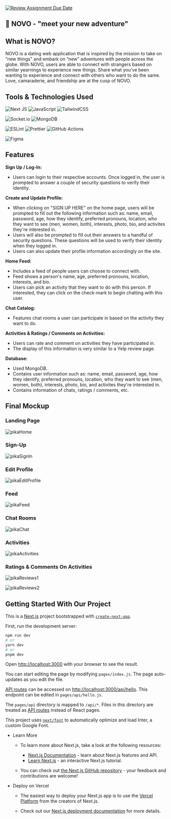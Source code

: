 [![Review Assignment Due Date](https://classroom.github.com/assets/deadline-readme-button-24ddc0f5d75046c5622901739e7c5dd533143b0c8e959d652212380cedb1ea36.svg)](https://classroom.github.com/a/w5ovOekq)

## 🌇 NOVO - "meet your new adventure"

## What is NOVO?

NOVO is a dating web application that is inspired by the mission to take on “new things” and embark on “new” adventures with people across the globe. With NOVO, users are able to connect with strangers based on similar yearnings to experience new things. Share what you’ve been wanting to experience and connect with others who want to do the same. Love, camaraderie, and friendship are at the cusp of NOVO.

## Tools & Technologies Used

![Next JS](https://img.shields.io/badge/Next-black?style=for-the-badge&logo=next.js&logoColor=white)
![JavaScript](https://img.shields.io/badge/javascript-%23323330.svg?style=for-the-badge&logo=javascript&logoColor=%23F7DF1E)
![TailwindCSS](https://img.shields.io/badge/tailwindcss-%2338B2AC.svg?style=for-the-badge&logo=tailwind-css&logoColor=white)

![Socket.io](https://img.shields.io/badge/Socket.io-black?style=for-the-badge&logo=socket.io&badgeColor=010101)
![MongoDB](https://img.shields.io/badge/MongoDB-%234ea94b.svg?style=for-the-badge&logo=mongodb&logoColor=white)

![ESLint](https://img.shields.io/badge/ESLint-4B3263?style=for-the-badge&logo=eslint&logoColor=white)
![Prettier](https://img.shields.io/badge/prettier-1A2C34?style=for-the-badge&logo=prettier&logoColor=F7BA3E)
![GitHub Actions](https://img.shields.io/badge/GitHub_Actions-2088FF?style=for-the-badge&logo=github-actions&logoColor=white)

![Figma](https://img.shields.io/badge/figma-%23F24E1E.svg?style=for-the-badge&logo=figma&logoColor=white)

## Features

**Sign Up / Log-In:**

-   Users can login to their respective accounts. Once logged in, the user is prompted to answer a couple of security questions to verify their identity.

**Create and Update Profile:**

-   When clicking on "SIGN UP HERE" on the home page, users will be prompted to fill out the following information such as: name, email, password, age, how they identify, preferred pronouns, location, who they want to see (men, women, both), interests, photo, bio, and activites they're interested in.
-   Users will also be prompted to fill out their answers to a handful of security questions. These questions will be used to verify their identity when they logged in.
-   Users can also update their profile information accordingly on the site.

**Home Feed:**

-   Includes a feed of people users can choose to connect with.
-   Feed shows a person's name, age, preferred pronouns, location, interests, and bio.
-   Users can pick an activity that they want to do with this person. If interested, they can click on the check-mark to begin chatting with this user.

**Chat Catalog:**

-   Features chat rooms a user can participate in based on the activity they want to do.

<b>Activities & Ratings / Comments on Activities:</b>

-   Users can rate and comment on activities they have participated in.
-   The display of this information is very similar to a Yelp review page.

**Database:**

-   Used MongoDB.
-   Contains user information such as: name, email, password, age, how they identify, preferred pronouns, location, who they want to see (men, women, both), interests, photo, bio, and activites they're interested in.
-   Contains information of chats, ratings / comments, etc.

## Final Mockup

### Landing Page

![pikaHome](https://github.com/UCR-CS110-S23/project-novo/assets/43308867/232f9ade-405b-47b0-8ca0-a04aee795f40)

### Sign-Up

![pikaSignIn](https://github.com/UCR-CS110-S23/project-novo/assets/43308867/0f9ab9b5-03b3-4ffc-9361-da29bc3361e7)

### Edit Profile

![pikaEditProfile](https://github.com/UCR-CS110-S23/project-novo/assets/43308867/e57102a3-5d94-4753-9782-ca9cae2c010b)

### Feed

![pikaFeed](https://github.com/UCR-CS110-S23/project-novo/assets/43308867/986d2e07-864e-482d-9034-7164c326a23e)

### Chat Rooms

![pikaChat](https://github.com/UCR-CS110-S23/project-novo/assets/43308867/bfdf6b51-a07e-4eb8-a545-60ac4f2db340)

### Activities

![pikaActivities](https://github.com/UCR-CS110-S23/project-novo/assets/43308867/a8a98b35-08a8-45c1-9f53-013575f6dd29)

### Ratings & Comments On Activities

![pikaReviews1](https://github.com/UCR-CS110-S23/project-novo/assets/43308867/f35328aa-57d0-4420-b319-7c7037d77160)

![pikaReviews2](https://github.com/UCR-CS110-S23/project-novo/assets/43308867/66f8546a-69aa-4f44-a56c-060333722499)

## Getting Started With Our Project

This is a [Next.js](https://nextjs.org/) project bootstrapped with [`create-next-app`](https://github.com/vercel/next.js/tree/canary/packages/create-next-app).

First, run the development server:

```bash
npm run dev
# or
yarn dev
# or
pnpm dev
```

Open [http://localhost:3000](http://localhost:3000) with your browser to see the result.

You can start editing the page by modifying `pages/index.js`. The page auto-updates as you edit the file.

[API routes](https://nextjs.org/docs/api-routes/introduction) can be accessed on [http://localhost:3000/api/hello](http://localhost:3000/api/hello). This endpoint can be edited in `pages/api/hello.js`.

The `pages/api` directory is mapped to `/api/*`. Files in this directory are treated as [API routes](https://nextjs.org/docs/api-routes/introduction) instead of React pages.

This project uses [`next/font`](https://nextjs.org/docs/basic-features/font-optimization) to automatically optimize and load Inter, a custom Google Font.

-   Learn More

    -   To learn more about Next.js, take a look at the following resources:

        -   [Next.js Documentation](https://nextjs.org/docs) - learn about Next.js features and API.
        -   [Learn Next.js](https://nextjs.org/learn) - an interactive Next.js tutorial.

    -   You can check out [the Next.js GitHub repository](https://github.com/vercel/next.js/) - your feedback and contributions are welcome!

-   Deploy on Vercel

    -   The easiest way to deploy your Next.js app is to use the [Vercel Platform](https://vercel.com/new?utm_medium=default-template&filter=next.js&utm_source=create-next-app&utm_campaign=create-next-app-readme) from the creators of Next.js.

    -   Check out our [Next.js deployment documentation](https://nextjs.org/docs/deployment) for more details.
